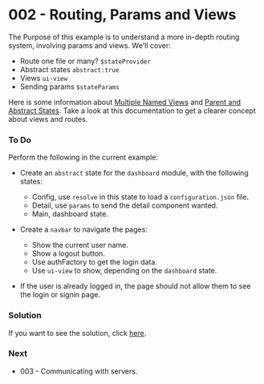 # 002 - Routing, Params and Views 

The Purpose of this example is to understand a more in-depth routing system, involving params and views. We'll cover:

* Route one file or many? `$stateProvider`
* Abstract states `abstract:true`
* Views `ui-view`
* Sending params `$stateParams`

Here is some information about [Multiple Named Views][1] and [Parent and Abstract States][2]. Take a look at this documentation to get a clearer concept about views and routes.

### To Do
Perform the following in the current example:
* Create an `abstract` state for the `dashboard` module, with the following states:
  * Config, use `resolve` in this state to load a `configuration.json` file.
  * Detail, use `params` to send the detail component wanted.
  * Main, dashboard state.

* Create a `navbar` to navigate the pages:
   * Show the current user name.
   * Show a logout button.
   * Use authFactory to get the login data.
   * Use `ui-view` to show, depending on the `dashboard` state.

* If the user is already logged in, the page should not allow them to see the login or signin page.

### Solution

If you want to see the solution, click [here][3].

### Next
* 003 - Communicating with servers.

[1]:https://github.com/angular-ui/ui-router/wiki/Multiple-Named-Views
[2]:https://github.com/angular-ui/ui-router/wiki/Nested-States-and-Nested-Views
[3]:https://github.com/talosdigital/u-angularjs/tree/solved/002-routing-params-views/002-routing-params-views